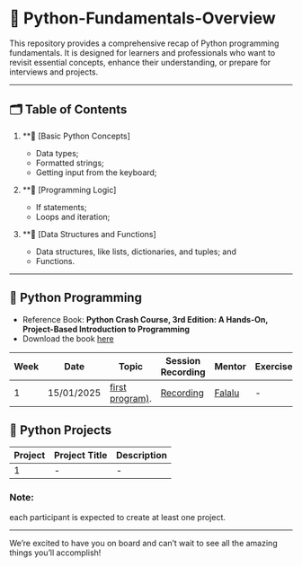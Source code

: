 # 📘 Python-Fundamentals-Overview
This repository provides a comprehensive recap of Python programming fundamentals. It is designed for learners and professionals who want to revisit essential concepts, enhance their understanding, or prepare for interviews and projects.

---



## 🗂 Table of Contents

1. **📘 [Basic Python Concepts]
    * Data types;
    * Formatted strings;
    * Getting input from the keyboard;
  
2. **📘 [Programming Logic]
    * If statements;
    * Loops and iteration;

3. **📘 [Data Structures and Functions]
    * Data structures, like lists, dictionaries, and tuples; and
    * Functions. 
---

## 🐍 Python Programming


- Reference Book: **Python Crash Course, 3rd Edition: A Hands-On, Project-Based Introduction to Programming**
- Download the book [here](https://github.com/arewadataScience/python-programming-fellowship/blob/main/Eric%20Matthes%20-%20Python%20Crash%20Course-No%20Starch%20Press%20(2023).pdf)




| Week | Date      | Topic                                                                                          | Session Recording              | Mentor                                         | Exercises |
|------|-----------|------------------------------------------------------------------------------------------------|--------------------------------|-----------------------------------------------|-----------|
| 1    | 15/01/2025   | [first program)](#). | [Recording](#) | [Falalu](#/) | -       |



## 🐍 Python Projects


| Project  | Project Title                              | Description                                                                 |
|-----------|---------------------------------------------|-----------------------------------------------------------------------------|
| 1         |      -                            | -     |

### Note:
each participant is expected to create at least one project.




---

We’re excited to have you on board and can’t wait to see all the amazing things you’ll accomplish!
